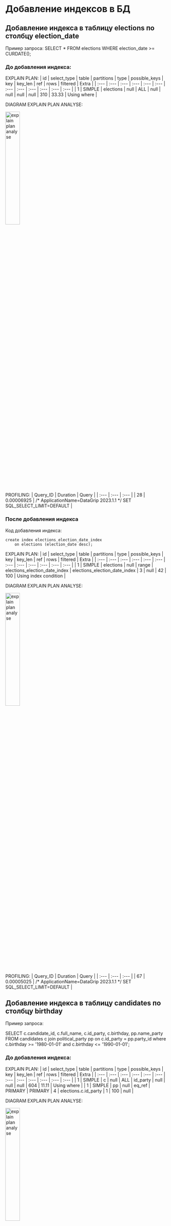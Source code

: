 # Добавление индексов в БД

## Добавление индекса в таблицу elections по столбцу election_date

Пример запроса: SELECT * FROM elections WHERE election_date >= CURDATE();
### До добавления индекса:
EXPLAIN PLAN:
| id | select\_type | table | partitions | type | possible\_keys | key | key\_len | ref | rows | filtered | Extra |
| :--- | :--- | :--- | :--- | :--- | :--- | :--- | :--- | :--- | :--- | :--- | :--- |
| 1 | SIMPLE | elections | null | ALL | null | null | null | null | 310 | 33.33 | Using where |

DIAGRAM EXPLAIN PLAN ANALYSE:

<img src="https://user-images.githubusercontent.com/131903787/235005299-98ab30b9-00bf-4bda-bef4-4e69562477b5.png" alt="explain plan analyse" style="width:30%">


PROFILING:
| Query\_ID | Duration | Query |
| :--- | :--- | :--- |
| 28 | 0.00006925 | /\* ApplicationName=DataGrip 2023.1.1 \*/ SET SQL\_SELECT\_LIMIT=DEFAULT |

### После добавления индекса
Код добавления индекса: 
```
create index elections_election_date_index
    on elections (election_date desc);
```
EXPLAIN PLAN:
| id | select\_type | table | partitions | type | possible\_keys | key | key\_len | ref | rows | filtered | Extra |
| :--- | :--- | :--- | :--- | :--- | :--- | :--- | :--- | :--- | :--- | :--- | :--- |
| 1 | SIMPLE | elections | null | range | elections\_election\_date\_index | elections\_election\_date\_index | 3 | null | 42 | 100 | Using index condition |


DIAGRAM EXPLAIN PLAN ANALYSE:

<img src="https://user-images.githubusercontent.com/131903787/235006630-1909be31-4e3c-4ebf-b9b5-a38727b513d1.png" alt="explain plan analyse" style="width:30%">


PROFILING:
| Query\_ID | Duration | Query |
| :--- | :--- | :--- |
| 67 | 0.00005025 | /\* ApplicationName=DataGrip 2023.1.1 \*/ SET SQL\_SELECT\_LIMIT=DEFAULT |


## Добавление индекса в таблицу candidates по столбцу birthday

Пример запроса: 

SELECT c.candidate_id, c.full_name, c.id_party, c.birthday, pp.name_party FROM candidates c join political_party pp on c.id_party = pp.party_id
where c.birthday >= '1980-01-01' and c.birthday <= '1990-01-01';

### До добавления индекса:
EXPLAIN PLAN:
| id | select\_type | table | partitions | type | possible\_keys | key | key\_len | ref | rows | filtered | Extra |
| :--- | :--- | :--- | :--- | :--- | :--- | :--- | :--- | :--- | :--- | :--- | :--- |
| 1 | SIMPLE | c | null | ALL | id\_party | null | null | null | 604 | 11.11 | Using where |
| 1 | SIMPLE | pp | null | eq\_ref | PRIMARY | PRIMARY | 4 | elections.c.id\_party | 1 | 100 | null |

DIAGRAM EXPLAIN PLAN ANALYSE:

<img src="https://user-images.githubusercontent.com/131903787/235008349-0d2dc600-59a8-4708-9b23-42baa131383a.png" alt="explain plan analyse" style="width:30%">


PROFILING:
| Query\_ID | Duration | Query |
| :--- | :--- | :--- |
| 377 | 0.000077 | /\* ApplicationName=DataGrip 2023.1.1 \*/ SET SQL\_SELECT\_LIMIT=DEFAULT |

### После добавления индекса
Код добавления индекса: 
```
create index candidates_birthday_index
    on candidates (birthday);
```
EXPLAIN PLAN:
| id | select\_type | table | partitions | type | possible\_keys | key | key\_len | ref | rows | filtered | Extra |
| :--- | :--- | :--- | :--- | :--- | :--- | :--- | :--- | :--- | :--- | :--- | :--- |
| 1 | SIMPLE | pp | null | ALL | PRIMARY | null | null | null | 9 | 100 | null |
| 1 | SIMPLE | c | null | ref | id\_party,candidates\_birthday\_index | id\_party | 5 | elections.pp.party\_id | 60 | 18.54 | Using where |

DIAGRAM EXPLAIN PLAN ANALYSE:

<img src="https://user-images.githubusercontent.com/131903787/235009777-171569b4-054a-4d0d-8182-081f30274351.png" alt="explain plan analyse" style="width:30%">

PROFILING:
| Query\_ID | Duration | Query |
| :--- | :--- | :--- |
| 1110 | 0.00007 | /\* ApplicationName=DataGrip 2023.1.1 \*/ SET SQL\_SELECT\_LIMIT=DEFAULT |
